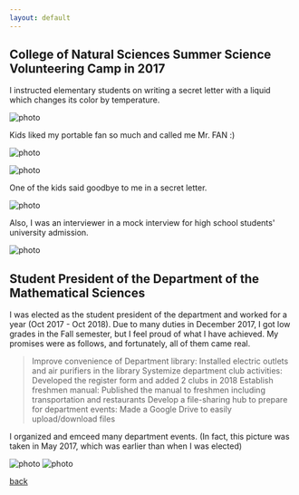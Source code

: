 ```yaml
---
layout: default
---
```


## College of Natural Sciences Summer Science Volunteering Camp in 2017
I instructed elementary students on writing a secret letter with a liquid which changes its color by temperature.

![photo](./photos/volun.jpg)

Kids liked my portable fan so much and called me Mr. FAN :)

![photo](./photos/fan1.jpg)

![photo](./photos/fan2.jpg)

One of the kids said goodbye to me in a secret letter.

![photo](./photos/volun3.jpg)

Also, I was an interviewer in a mock interview for high school students' university admission.

![photo](./photos/inter.jpg)

## Student President of the Department of the Mathematical Sciences
I was elected as the student president of the department and worked for a year (Oct 2017 - Oct 2018).
Due to many duties in December 2017, I got low grades in the Fall semester, but I feel proud of what I have achieved.
My promises were as follows, and fortunately, all of them came real.

> Improve convenience of Department library: Installed electric outlets and air purifiers in the library
> Systemize department club activities: Developed the register form and added 2 clubs in 2018
> Establish freshmen manual: Published the manual to freshmen including transportation and restaurants
> Develop a file-sharing hub to prepare for department events: Made a Google Drive to easily upload/download files

I organized and emceed many department events. (In fact, this picture was taken in May 2017, which was earlier than when I was elected)

![photo](./photos/me1.jpg)
![photo](./photos/me2.jpg)


[back](./)
